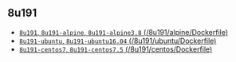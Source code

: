 ## 8u191
+ [`8u191`, `8u191-alpine`, `8u191-alpine3.8` (/8u191/alpine/Dockerfile) ](/8u191/alpine/Dockerfile)
+ [`8u191-ubuntu`, `8u191-ubuntu16.04` (/8u191/ubuntu/Dockerfile)](/8u191/ubuntu/Dockerfile)
+ [`8u191-centos7`, `8u191-centos7.5` (/8u191/centos/Dockerfile)](/8u191/centos/Dockerfile)

